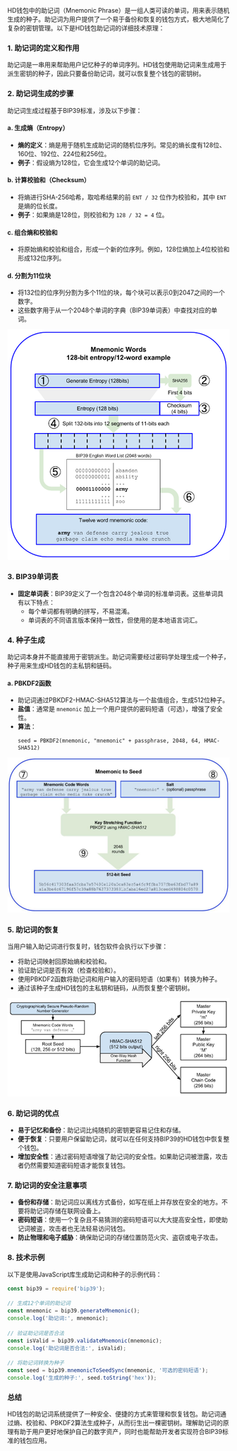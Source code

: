 HD钱包中的助记词（Mnemonic Phrase）是一组人类可读的单词，用来表示随机生成的种子。助记词为用户提供了一个易于备份和恢复的钱包方式，极大地简化了复杂的密钥管理。以下是HD钱包助记词的详细技术原理：

### 1. **助记词的定义和作用**
助记词是一串用来帮助用户记忆种子的单词序列。HD钱包使用助记词来生成用于派生密钥的种子，因此只要备份助记词，就可以恢复整个钱包的密钥树。

### 2. **助记词生成的步骤**
助记词生成过程基于BIP39标准，涉及以下步骤：

#### a. **生成熵（Entropy）**
- **熵的定义**：熵是用于随机生成助记词的随机位序列。常见的熵长度有128位、160位、192位、224位和256位。
- **例子**：假设熵为128位，它会生成12个单词的助记词。

#### b. **计算校验和（Checksum）**
- 将熵进行SHA-256哈希，取哈希结果的前 `ENT / 32` 位作为校验和，其中 `ENT` 是熵的位长度。
- **例子**：如果熵是128位，则校验和为 `128 / 32 = 4` 位。

#### c. **组合熵和校验和**
- 将原始熵和校验和组合，形成一个新的位序列。例如，128位熵加上4位校验和形成132位序列。

#### d. **分割为11位块**
- 将132位的位序列分割为多个11位的块，每个块可以表示0到2047之间的一个数字。
- 这些数字用于从一个2048个单词的字典（BIP39单词表）中查找对应的单词。


![entry-to-mnemonic.png](./imgs/entry-to-mnemonic.png)

### 3. **BIP39单词表**
- **固定单词表**：BIP39定义了一个包含2048个单词的标准单词表。这些单词具有以下特点：
  - 每个单词都有明确的拼写，不易混淆。
  - 单词表的不同语言版本保持一致性，但使用的是本地语言词汇。

### 4. **种子生成**
助记词本身并不能直接用于密钥派生。助记词需要经过密码学处理生成一个种子，种子用来生成HD钱包的主私钥和链码。

#### a. **PBKDF2函数**
- 助记词通过PBKDF2-HMAC-SHA512算法与一个盐值组合，生成512位种子。
- **盐值**：通常是 `mnemonic` 加上一个用户提供的密码短语（可选），增强了安全性。
- **算法**：
  ```text
  seed = PBKDF2(mnemonic, "mnemonic" + passphrase, 2048, 64, HMAC-SHA512)
  ```


![mnemonic-to-seed.png](./imgs/mnemonic-to-seed.jpeg)


### 5. **助记词的恢复**
当用户输入助记词进行恢复时，钱包软件会执行以下步骤：
- 将助记词映射回原始熵和校验和。
- 验证助记词是否有效（检查校验和）。
- 使用PBKDF2函数将助记词和用户输入的密码短语（如果有）转换为种子。
- 通过该种子生成HD钱包的主私钥和链码，从而恢复整个密钥树。


![seed-to-root.png](./imgs/seed-to-root.png)


### 6. **助记词的优点**
- **易于记忆和备份**：助记词比纯随机的密钥更容易记住和存储。
- **便于恢复**：只要用户保留助记词，就可以在任何支持BIP39的HD钱包中恢复整个钱包。
- **增加安全性**：通过密码短语增强了助记词的安全性。如果助记词被泄露，攻击者仍然需要知道密码短语才能恢复钱包。

### 7. **助记词的安全注意事项**
- **备份和存储**：助记词应以离线方式备份，如写在纸上并存放在安全的地方。不要将助记词存储在联网设备上。
- **密码短语**：使用一个复杂且不易猜测的密码短语可以大大提高安全性，即使助记词被盗，攻击者也无法轻易访问钱包。
- **防止物理和电子威胁**：确保助记词的存储位置防范火灾、盗窃或电子攻击。

### 8. **技术示例**
以下是使用JavaScript库生成助记词和种子的示例代码：

```javascript
const bip39 = require('bip39');

// 生成12个单词的助记词
const mnemonic = bip39.generateMnemonic();
console.log('助记词:', mnemonic);

// 验证助记词是否合法
const isValid = bip39.validateMnemonic(mnemonic);
console.log('助记词是否合法:', isValid);

// 将助记词转换为种子
const seed = bip39.mnemonicToSeedSync(mnemonic, '可选的密码短语');
console.log('生成的种子:', seed.toString('hex'));
```

### **总结**
HD钱包的助记词系统提供了一种安全、便捷的方式来管理和恢复钱包。助记词通过熵、校验和、PBKDF2算法生成种子，从而衍生出一棵密钥树。理解助记词的原理有助于用户更好地保护自己的数字资产，同时也能帮助开发者实现符合BIP39标准的钱包应用。